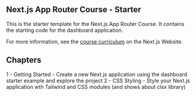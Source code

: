 ## Next.js App Router Course - Starter

This is the starter template for the Next.js App Router Course. It contains the starting code for the dashboard application.

For more information, see the [course curriculum](https://nextjs.org/learn) on the Next.js Website.

## Chapters

1 - Getting Started - Create a new Next.js application using the dashboard starter example and explore the project
2 - CSS Styling - Style your Next.js application wth Tailwind and CSS modules (and shows about clsx library)
